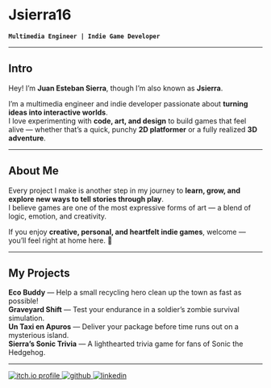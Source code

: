 # Jsierra16

**`Multimedia Engineer | Indie Game Developer`**

---

## Intro

Hey! I’m **Juan Esteban Sierra**, though I’m also known as **Jsierra**.  

I’m a multimedia engineer and indie developer passionate about **turning ideas into interactive worlds**.  
I love experimenting with **code, art, and design** to build games that feel alive — whether that’s a quick, punchy **2D platformer** or a fully realized **3D adventure**.

---

## About Me

Every project I make is another step in my journey to **learn, grow, and explore new ways to tell stories through play**.  
I believe games are one of the most expressive forms of art — a blend of logic, emotion, and creativity.  

If you enjoy **creative, personal, and heartfelt indie games**, welcome — you’ll feel right at home here. 🌻

---

## My Projects

**Eco Buddy** — Help a small recycling hero clean up the town as fast as possible!  
**Graveyard Shift** — Test your endurance in a soldier’s zombie survival simulation.  
**Un Taxi en Apuros** — Deliver your package before time runs out on a mysterious island.  
**Sierra’s Sonic Trivia** — A lighthearted trivia game for fans of Sonic the Hedgehog.  

---

<p align="left">
  <a href="https://jsierra07.itch.io/">
    <img alt="itch.io profile" title="Play my games on Itch.io" src="https://custom-icon-badges.demolab.com/badge/-Itch.io-%23fa5c5c?style=for-the-badge&logo=itchdotio&logoColor=white"/>
  </a>
  <a href="https://github.com/Jsierra16">
    <img alt="github" title="See my code on GitHub" src="https://custom-icon-badges.demolab.com/badge/-GitHub-%23181717?style=for-the-badge&logo=github&logoColor=white"/>
  </a>
  <a href="https://www.linkedin.com/in/juanestebansierra/">
    <img alt="linkedin" title="Connect with me on LinkedIn" src="https://custom-icon-badges.demolab.com/badge/-LinkedIn-%230A66C2?style=for-the-badge&logo=linkedin&logoColor=white"/>
  </a>
</p>
